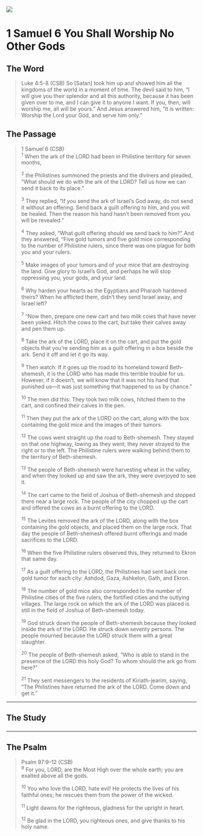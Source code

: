 <img class="intro-right" src="/images/art-david.jpg">

# 1 Samuel 6 You Shall Worship No Other Gods

## The Word

>Luke 4:5-8 (CSB) So [Satan] took him up and showed him all the kingdoms of the world in a moment of time. The devil said to him, “I will give you their splendor and all this authority, because it has been given over to me, and I can give it to anyone I want. If you, then, will worship me, all will be yours.” And Jesus answered him, “It is written: <bgy>Worship the Lord your God, and serve him only.</bgy>”

## The Passage

>1 Samuel 6 (CSB)  
><sup>1</sup> When the ark of the LORD had been in Philistine territory for seven months, 
>
><sup>2</sup> the Philistines summoned the priests and the diviners and pleaded, “What should we do with the ark of the LORD? Tell us how we can send it back to its place.” 
>
><sup>3</sup> They replied, “If you send the ark of Israel’s God away, do not send it without an offering. Send back a guilt offering to him, and you will be healed. Then the reason his hand hasn’t been removed from you will be revealed.” 
>
><sup>4</sup> They asked, “What guilt offering should we send back to him?” And they answered, “Five gold tumors and five gold mice corresponding to the number of Philistine rulers, since there was one plague for both you and your rulers. 
>
><sup>5</sup> Make images of your tumors and of your mice that are destroying the land. Give glory to Israel’s God, and perhaps he will stop oppressing you, your gods, and your land. 
>
><sup>6</sup> Why harden your hearts as the Egyptians and Pharaoh hardened theirs? When he afflicted them, didn’t they send Israel away, and Israel left? 
>
><sup>7</sup> “Now then, prepare one new cart and two milk cows that have never been yoked. Hitch the cows to the cart, but take their calves away and pen them up. 
>
><sup>8</sup> Take the ark of the LORD, place it on the cart, and put the gold objects that you’re sending him as a guilt offering in a box beside the ark. Send it off and let it go its way. 
>
><sup>9</sup> Then watch: If it goes up the road to its homeland toward Beth-shemesh, it is the LORD who has made this terrible trouble for us. However, if it doesn’t, we will know that it was not his hand that punished us—it was just something that happened to us by chance.” 
>
><sup>10</sup> The men did this: They took two milk cows, hitched them to the cart, and confined their calves in the pen. 
>
><sup>11</sup> Then they put the ark of the LORD on the cart, along with the box containing the gold mice and the images of their tumors. 
>
><sup>12</sup> The cows went straight up the road to Beth-shemesh. They stayed on that one highway, lowing as they went; they never strayed to the right or to the left. The Philistine rulers were walking behind them to the territory of Beth-shemesh. 
>
><sup>13</sup> The people of Beth-shemesh were harvesting wheat in the valley, and when they looked up and saw the ark, they were overjoyed to see it. 
>
><sup>14</sup> The cart came to the field of Joshua of Beth-shemesh and stopped there near a large rock. The people of the city chopped up the cart and offered the cows as a burnt offering to the LORD. 
>
><sup>15</sup> The Levites removed the ark of the LORD, along with the box containing the gold objects, and placed them on the large rock. That day the people of Beth-shemesh offered burnt offerings and made sacrifices to the LORD. 
>
><sup>16</sup> When the five Philistine rulers observed this, they returned to Ekron that same day. 
>
><sup>17</sup> As a guilt offering to the LORD, the Philistines had sent back one gold tumor for each city: Ashdod, Gaza, Ashkelon, Gath, and Ekron. 
>
><sup>18</sup> The number of gold mice also corresponded to the number of Philistine cities of the five rulers, the fortified cities and the outlying villages. The large rock on which the ark of the LORD was placed is still in the field of Joshua of Beth-shemesh today. 
>
><sup>19</sup> God struck down the people of Beth-shemesh because they looked inside the ark of the LORD. He struck down seventy persons. The people mourned because the LORD struck them with a great slaughter. 
>
><sup>20</sup> The people of Beth-shemesh asked, “Who is able to stand in the presence of the LORD this holy God? To whom should the ark go from here?” 
>
><sup>21</sup> They sent messengers to the residents of Kiriath-jearim, saying, “The Philistines have returned the ark of the LORD. Come down and get it.”

---

## The Study

###

---

## The Psalm

>Psalm 97:9–12 (CSB)  
><sup>9</sup> For you, LORD, are the Most High over the whole earth; you are exalted above all the gods. 
>
><sup>10</sup> You who love the LORD, hate evil! He protects the lives of his faithful ones; he rescues them from the power of the wicked. 
>
><sup>11</sup> Light dawns for the righteous, gladness for the upright in heart. 
>
><sup>12</sup> Be glad in the LORD, you righteous ones, and give thanks to his holy name.
